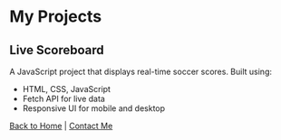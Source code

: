 # My Projects

## Live Scoreboard
A JavaScript project that displays real-time soccer scores. Built using:
- HTML, CSS, JavaScript
- Fetch API for live data
- Responsive UI for mobile and desktop

[Back to Home](index.markdown) | [Contact Me](contact.markdown)

